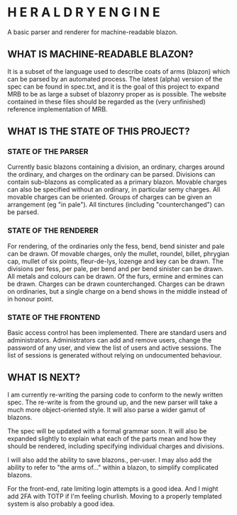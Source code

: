 # H E R A L D R Y  E N G I N E

A basic parser and renderer for machine-readable blazon.

## WHAT IS MACHINE-READABLE BLAZON?

It is a subset of the language used to describe coats of arms (blazon) which 
can be parsed by an automated process. The latest (alpha) version of the spec 
can be found in spec.txt, and it is the goal of this project to expand MRB to 
be as large a subset of blazonry proper as is possible. The website contained 
in these files should be regarded as the (very unfinished) reference 
implementation of MRB.

## WHAT IS THE STATE OF THIS PROJECT?

### STATE OF THE PARSER

Currently basic blazons containing a division, an ordinary, charges around the 
ordinary, and charges on the ordinary can be parsed. Divisions can contain 
sub-blazons as complicated as a primary blazon. Movable charges can also be 
specified without an ordinary, in particular semy charges. All movable charges 
can be oriented. Groups of charges can be given an arrangement (eg "in pale"). 
All tinctures (including "counterchanged") can be parsed.

### STATE OF THE RENDERER

For rendering, of the ordinaries only the fess, bend, bend sinister and pale 
can be drawn. Of movable charges, only the mullet, roundel, billet, phrygian 
cap, mullet of six points, fleur-de-lys, lozenge and key can be drawn. The 
divisions per fess, per pale, per bend and per bend sinister can be drawn. All 
metals and colours can be drawn. Of the furs, ermine and ermines can be drawn. 
Charges can be drawn counterchanged. Charges can be drawn on ordinaries, but 
a single charge on a bend shows in the middle instead of in honour point.

### STATE OF THE FRONTEND

Basic access control has been implemented. There are standard users and 
administrators. Administrators can add and remove users, change the password of 
any user, and view the list of users and active sessions. The list of sessions 
is generated without relying on undocumented behaviour.

## WHAT IS NEXT?

I am currently re-writing the parsing code to conform to the newly written 
spec. The re-write is from the ground up, and the new parser will take a much 
more object-oriented style. It will also parse a wider gamut of blazons.

The spec will be updated with a formal grammar soon. It will also be expanded 
slightly to explain what each of the parts mean and how they should be 
rendered, including specifying individual charges and divisions.

I will also add the ability to save blazons., per-user. I may also add 
the ability to refer to "the arms of..." within a blazon, to simplify 
complicated blazons.

For the front-end, rate limiting login attempts is a good idea. And I might add 
2FA with TOTP if I'm feeling churlish. Moving to a properly templated system is 
also probably a good idea.
